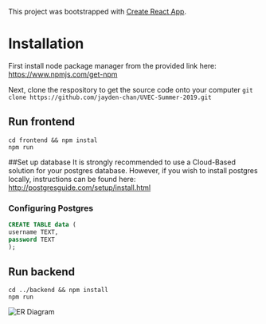 This project was bootstrapped with [Create React App](https://github.com/facebook/create-react-app).

# Installation
First install node package manager from the provided link here: https://www.npmjs.com/get-npm

Next, clone the respository to get the source code onto your computer 
`git clone https://github.com/jayden-chan/UVEC-Summer-2019.git`

## Run frontend
```
cd frontend && npm instal
npm run
```
##Set up database
It is strongly recommended to use a Cloud-Based solution for your postgres database. However, if you wish to install postgres locally, instructions can be found here: http://postgresguide.com/setup/install.html

### Configuring Postgres

```sql
CREATE TABLE data (
username TEXT,
password TEXT
);
```

## Run backend
```
cd ../backend && npm install
npm run
```

![ER Diagram](https://github.com/jayden-chan/ERDiagram.png)
